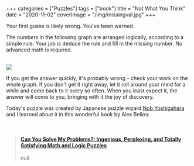 +++
categories = ["Puzzles"]
tags = ["book"]
title = "Not What You Think"
date = "2020-11-02"
coverImage = "/img/missingval.jpg"
+++

Your first guess is likely wrong. You've been warned.

<!--more-->

The numbers in the following graph are arranged logically, according to a simple rule. Your job is deduce the rule and fill in the missing number. No advanced math is required.

<br>

<img src="/img/missingval2.png">

If you get the answer quickly, it's probably wrong - check your work on the whole graph. If you don't get it right away, let it roll around your mind for a while and come back to it every so often. When you least expect it, the answer will come to you, bringing with it the joy of discovery.

Today's puzzle was created by Japanese puzzle wizard
[Nob Yoshigahara](https://en.wikipedia.org/wiki/Nob_Yoshigahara) and I learned about it in this wonderful book by Alex Bellos:

<br>

<blockquote class="embedly-card" data-card-controls="0"><h4><a href="https://www.amazon.com/gp/product/161519388X/ref=as_li_tl?ie=UTF8&tag=amafinthebesr-20&camp=1789&creative=9325&linkCode=as2&creativeASIN=161519388X&linkId=47d82eb6fb883a081edaec2a1aeecfa5">Can You Solve My Problems?: Ingenious, Perplexing, and Totally Satisfying Math and Logic Puzzles</a></h4><p>null</p></blockquote>
<script async src="//cdn.embedly.com/widgets/platform.js" charset="UTF-8"></script>

